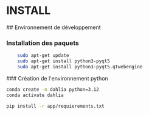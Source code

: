 # INSTALL

## Environnement de développement

### Installation des paquets

```sh
    sudo apt-get update
    sudo apt-get install python3-pyqt5
    sudo apt-get install python3-pyqt5.qtwebengine
```

### Création de l'environnement python

```sh
conda create -n dahlia python=3.12
conda activate dahlia

pip install -r app/requierements.txt
```